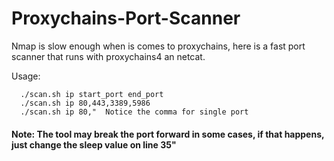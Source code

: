 # Proxychains-Port-Scanner
Nmap is slow enough when is comes to proxychains, here is a fast port scanner that runs with proxychains4 an netcat.

Usage:
```shell
  ./scan.sh ip start_port end_port
  ./scan.sh ip 80,443,3389,5986
  ./scan.sh ip 80,"  Notice the comma for single port
```

#### Note: The tool may break the port forward in some cases, if that happens, just change the sleep value on line 35"

